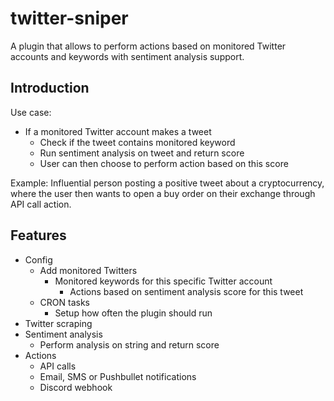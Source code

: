 # twitter-sniper
A plugin that allows to perform actions based on monitored Twitter accounts and keywords with sentiment analysis support.

## Introduction
Use case:
  - If a monitored Twitter account makes a tweet
    - Check if the tweet contains monitored keyword
    - Run sentiment analysis on tweet and return score
    - User can then choose to perform action based on this score

Example: Influential person posting a positive tweet about a cryptocurrency, where the user then wants to open a buy order on their exchange through API call action.

## Features
- Config
  - Add monitored Twitters
    - Monitored keywords for this specific Twitter account
      - Actions based on sentiment analysis score for this tweet 
  - CRON tasks
    - Setup how often the plugin should run
- Twitter scraping
- Sentiment analysis
  - Perform analysis on string and return score
- Actions
  - API calls
  - Email, SMS or Pushbullet notifications
  - Discord webhook
